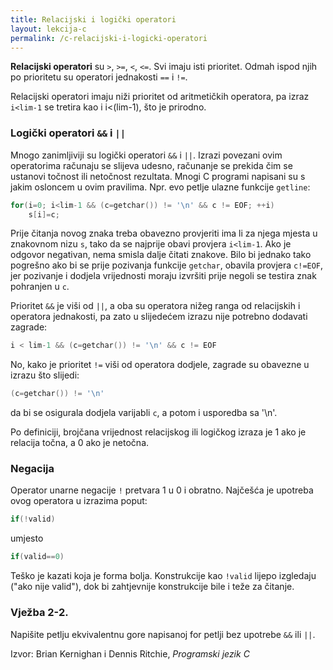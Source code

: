 ```yaml
---
title: Relacijski i logički operatori
layout: lekcija-c
permalink: /c-relacijski-i-logicki-operatori
---
```


**Relacijski operatori** su `>`, `>=`, `<`, `<=`. Svi imaju isti prioritet. Odmah ispod njih po prioritetu su operatori jednakosti `==` i `!=`. 

Relacijski operatori imaju niži prioritet od aritmetičkih operatora, pa izraz `i<lim-1` se tretira kao i i<(lim-1), što je prirodno.

### Logički operatori `&&` i `||`

Mnogo zanimljiviji su logički operatori `&&` i `||`. Izrazi povezani ovim operatorima računaju se slijeva udesno, računanje se prekida čim se ustanovi točnost ili netočnost rezultata. Mnogi C programi napisani su s jakim osloncem u ovim pravilima. Npr. evo petlje ulazne funkcije `getline`:

```c
for(i=0; i<lim-1 && (c=getchar()) != '\n' && c != EOF; ++i)
    s[i]=c;
```

Prije čitanja novog znaka treba obavezno provjeriti ima li za njega mjesta u znakovnom nizu `s`, tako da se najprije obavi provjera `i<lim-1`. Ako je odgovor negativan, nema smisla dalje čitati znakove. Bilo bi jednako tako pogrešno ako bi se prije pozivanja funkcije `getchar`, obavila provjera `c!=EOF`, jer pozivanje i dodjela vrijednosti moraju izvršiti prije negoli se testira znak pohranjen u `c`.

Prioritet `&&` je viši od `||`, a oba su operatora nižeg ranga od relacijskih i operatora jednakosti, pa zato u slijedećem izrazu nije potrebno dodavati zagrade:

```c
i < lim-1 && (c=getchar()) != '\n' && c != EOF
```

No, kako je prioritet `!=` viši od operatora dodjele, zagrade su obavezne u izrazu što slijedi:

```c
(c=getchar()) != '\n'
```

da bi se osigurala dodjela varijabli `c`, a potom i usporedba sa '\n'.

Po definiciji, brojčana vrijednost relacijskog ili logičkog izraza je 1 ako je relacija točna, a 0 ako je netočna.

### Negacija

Operator unarne negacije `!` pretvara 1 u 0 i obratno. Najčešća je upotreba ovog operatora u izrazima poput:

```c
if(!valid)
```

umjesto

```c
if(valid==0)
```

Teško je kazati koja je forma bolja. Konstrukcije kao `!valid` lijepo izgledaju ("ako nije valid"), dok bi zahtjevnije konstrukcije bile i teže za čitanje.

### Vježba 2-2.

Napišite petlju ekvivalentnu gore napisanoj for petlji bez upotrebe `&&` ili `||`.


Izvor: Brian Kernighan i Dennis Ritchie, *Programski jezik C*
